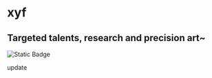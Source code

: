 # xyf

## Targeted talents, research and precision art~

![Static Badge]([https://img.shields.io/badge/xyfll7-%E9%92%88%E5%AF%B9%E6%80%A7%E4%BA%BA%E6%89%8D%EF%BC%8C%E7%A0%94%E7%A9%B6%E7%B2%BE%E5%87%86%E5%9C%B0%E8%89%BA%E6%9C%AF%EF%BD%9E-black](https://img.shields.io/badge/xyfll7-Targeted%20talents,%20research%20and%20precision%20art-black))

update


